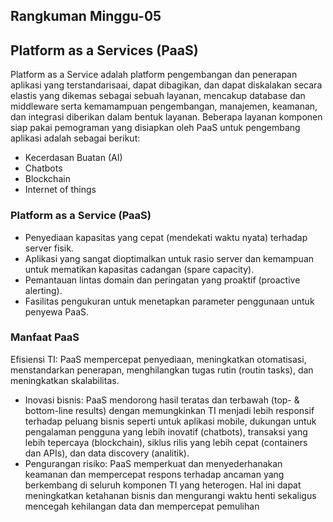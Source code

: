 ## Rangkuman Minggu-05
<h2>Platform as a Services (PaaS)</h2>
Platform as a Service adalah platform pengembangan dan penerapan aplikasi yang terstandarisaai, dapat dibagikan, dan dapat diskalakan secara elastis yang dikemas sebagai sebuah layanan, mencakup database dan middleware serta kemamampuan pengembangan, manajemen, keamanan, dan integrasi diberikan dalam bentuk layanan. Beberapa layanan komponen siap pakai pemograman yang disiapkan oleh PaaS untuk pengembang aplikasi adalah sebagai berikut:

- Kecerdasan Buatan (AI)
- Chatbots
- Blockchain
- Internet of things

### Platform as a Service (PaaS) 
  - Penyediaan kapasitas yang cepat (mendekati waktu nyata) terhadap server fisik.
  - Aplikasi yang sangat dioptimalkan untuk rasio server dan kemampuan untuk mematikan kapasitas cadangan (spare capacity).
  - Pemantauan lintas domain dan peringatan yang proaktif (proactive alerting).
  - Fasilitas pengukuran untuk menetapkan parameter penggunaan untuk penyewa PaaS.
  
  ### Manfaat PaaS
 Efisiensi TI: PaaS mempercepat penyediaan, meningkatkan otomatisasi, menstandarkan
penerapan, menghilangkan tugas rutin (routin tasks), dan meningkatkan skalabilitas.
- Inovasi bisnis: PaaS mendorong hasil teratas dan terbawah (top- & bottom-line results)
dengan memungkinkan TI menjadi lebih responsif terhadap peluang bisnis seperti untuk
aplikasi mobile, dukungan untuk pengalaman pengguna yang lebih inovatif (chatbots),
transaksi yang lebih tepercaya (blockchain), siklus rilis yang lebih cepat (containers dan
APIs), dan data discovery (analitik).
- Pengurangan risiko: PaaS memperkuat dan menyederhanakan keamanan dan mempercepat
respons terhadap ancaman yang berkembang di seluruh komponen TI yang heterogen. Hal ini
dapat meningkatkan ketahanan bisnis dan mengurangi waktu henti sekaligus mencegah
kehilangan data dan mempercepat pemulihan

